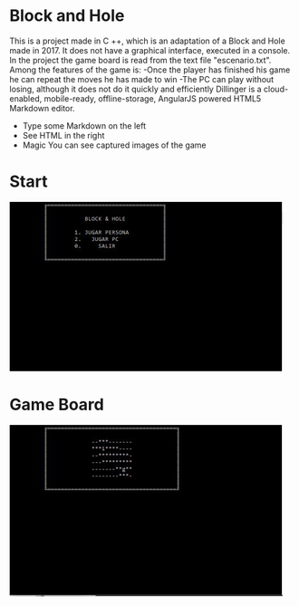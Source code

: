 # Block and Hole
This is a project made in C ++, which is an adaptation of a Block and Hole made in 2017. It does not have a graphical interface, executed in a console.
In the project the game board is read from the text file "escenario.txt". Among the features of the game is:
  -Once the player has finished his game he can repeat the moves he has made to win
  -The PC can play without losing, although it does not do it quickly and efficiently
Dillinger is a cloud-enabled, mobile-ready, offline-storage, AngularJS powered HTML5 Markdown editor.

  - Type some Markdown on the left
  - See HTML in the right
  - Magic
You can see captured images of the game
# Start
![Start 2048](Images/BlockandHole(Start).JPG)
# Game Board
![Game Board 2048](Images/BlockandHole(GameBoard).JPG)
